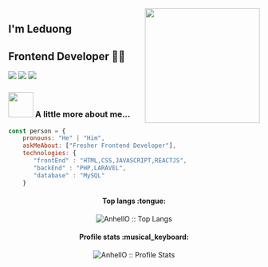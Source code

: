 <img align='right' src="https://media.giphy.com/media/M9gbBd9nbDrOTu1Mqx/giphy.gif" width="230">

## I'm Leduong
## Frontend Developer 👨‍💻

[![](https://img.shields.io/badge/LinkedIn-leduong-blue)](https://www.linkedin.com/in/duong-le-227122209/)
[![](https://img.shields.io/badge/Gmail-leduong290300gmail.com-red)](mailto:leduong290300@gmail.com)
[![](https://img.shields.io/badge/Facebook-Leduong-blue)](https://www.facebook.com/profile.php?id=100027250996361)


### <img src="https://media.giphy.com/media/VgCDAzcKvsR6OM0uWg/giphy.gif" width="50"> A little more about me...  

```javascript
const person = {
    pronouns: "He" | "Him",
    askMeAbout: ["Fresher Frontend Developer"],
    technologies: {
       "frontEnd" : "HTML,CSS,JAVASCRIPT,REACTJS",
       "backEnd" : "PHP,LARAVEL",
       "database" : "MySQL"
    }
```

<h4 align="center">Top langs :tongue:</h4>

<p align="center"><img src="https://github-readme-stats.vercel.app/api/top-langs/?username=leduong290300&langs_count=10&theme=tokyonight&layout=compact" alt="AnhellO :: Top Langs" /></p>

<h4 align="center">Profile stats :musical_keyboard:</h4>

<p align="center"><img src="https://github-readme-stats.vercel.app/api?username=leduong290300&show_icons=true&theme=synthwave" alt="AnhellO :: Profile Stats" /></p>



